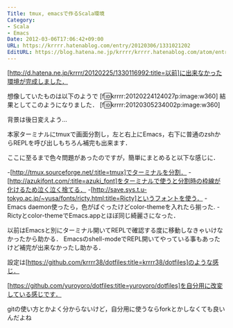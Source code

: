 ```yaml
---
Title: tmux, emacsで作るScala環境
Category:
- Scala
- Emacs
Date: 2012-03-06T17:06:42+09:00
URL: https://krrrr.hatenablog.com/entry/20120306/1331021202
EditURL: https://blog.hatena.ne.jp/krrrr/krrrr.hatenablog.com/atom/entry/11696248318756262947
---
```


[http://d.hatena.ne.jp/krrrr/20120225/1330116992:title=以前]に出来なかった環境が完成しました．

想像していたものは以下のようで
[f:id:krrrr:20120224124027p:image:w360]
結果としてこのようになりました．
[f:id:krrrr:20120305234002p:image:w360]

背景は後日変えよう...

本家ターミナルにtmuxで画面分割し，左と右上にEmacs，右下に普通のzshからREPLを呼び出しもちろん補完も出来ます．

ここに至るまで色々問題があったのですが，簡単にまとめると以下な感じに．

-[http://tmux.sourceforge.net/:title=tmux]でターミナルを分割．
-[http://azukifont.com/:title=azuki_font]をターミナルで使うと分割時の枠線が化けるため泣く泣く捨てる．
-[http://save.sys.t.u-tokyo.ac.jp/~yusa/fonts/ricty.html:title=Ricty]というフォントを使う．
-Emacs daemon使ったら，色がばぐったけどcolor-themeを入れたら揃った.
-Rictyとcolor-themeでEmacs.appとほぼ同じ綺麗さになった．

以前はEmacsと別にターミナル開いてREPLで確認する度に移動しなきゃいけなかったから助かる．
Emacsのshell-modeでREPL開いてやっている事もあったけど補完が出来なかったし助かる．

設定は[https://github.com/krrrr38/dotfiles:title=krrrr38/dotfiles]のような感じ．

[https://github.com/yuroyoro/dotfiles:title=yuroyoro/dotfiles]を自分用に改変している感じです．

gitの使い方とかよく分からないけど，自分用に使うならforkとかしなくても良いんだよね
